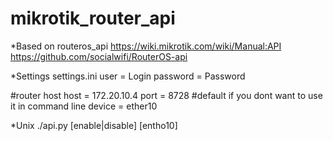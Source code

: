 # mikrotik_router_api

*Based on routeros_api
https://wiki.mikrotik.com/wiki/Manual:API
https://github.com/socialwifi/RouterOS-api

*Settings
settings.ini
user = Login
password = Password

#router host
host = 172.20.10.4
port = 8728
#default if you dont want to use it in command line
device = ether10

*Unix 
./api.py [enable|disable] [entho10]

